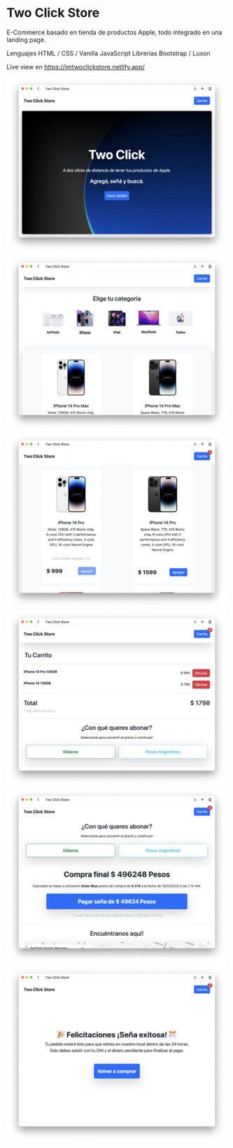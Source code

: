 # Two Click Store

E-Commerce basado en tienda de productos Apple, todo integrado en una landing page.

Lenguajes HTML / CSS / Vanilla JavaScript
Librerias Bootstrap / Luxon

Live view en https://jmtwoclickstore.netlify.app/

<img src="/assets/img/readme/readme1.png">

<img src="/assets/img/readme/readme2.png">

<img src="/assets/img/readme/readme3.png">

<img src="/assets/img/readme/readme4.png">

<img src="/assets/img/readme/readme5.png">

<img src="/assets/img/readme/readme6.png">